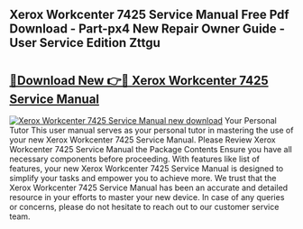 ## Xerox Workcenter 7425 Service Manual Free Pdf Download - Part-px4 New Repair Owner Guide - User Service Edition Zttgu

# <h2><a href="http://bc80604.oget.top/?id=Xerox+Workcenter+7425+Service+Manual">🔗Download New 👉🔴 Xerox Workcenter 7425 Service Manual</a></h2>

[![Xerox Workcenter 7425 Service Manual new download](https://i.imgur.com/5g1atiW.png)](http://bc80604.oget.top/?id=Xerox+Workcenter+7425+Service+Manual)
Your Personal Tutor This user manual serves as your personal tutor in mastering the use of your new Xerox Workcenter 7425 Service Manual. Please Review Xerox Workcenter 7425 Service Manual the Package Contents Ensure you have all necessary components before proceeding. With features like list of features, your new Xerox Workcenter 7425 Service Manual is designed to simplify your tasks and empower you to achieve more. We trust that the Xerox Workcenter 7425 Service Manual has been an accurate and detailed resource in your efforts to master your new device. In case of any queries or concerns, please do not hesitate to reach out to our customer service team.
